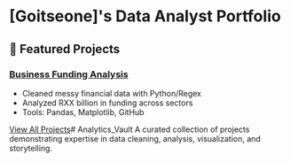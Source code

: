 # [Goitseone]'s Data Analyst Portfolio  

## 🚀 Featured Projects  
### [Business Funding Analysis](projects/business_funding_analysis/)  
- Cleaned messy financial data with Python/Regex  
- Analyzed RXX billion in funding across sectors  
- Tools: Pandas, Matplotlib, GitHub  

[View All Projects](#projects)# Analytics_Vault
A curated collection of projects demonstrating expertise in data cleaning, analysis, visualization, and storytelling.
